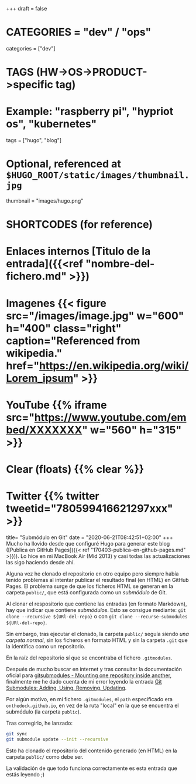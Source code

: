 +++
draft = false

# CATEGORIES = "dev" / "ops"
categories = ["dev"]
# TAGS (HW->OS->PRODUCT->specific tag)
# Example: "raspberry pi", "hypriot os", "kubernetes"

tags = ["hugo", "blog"]

# Optional, referenced at `$HUGO_ROOT/static/images/thumbnail.jpg`
thumbnail = "images/hugo.png"

# SHORTCODES (for reference)

# Enlaces internos [Titulo de la entrada]({{<ref "nombre-del-fichero.md" >}})

# Imagenes {{< figure src="/images/image.jpg" w="600" h="400" class="right" caption="Referenced from wikipedia." href="https://en.wikipedia.org/wiki/Lorem_ipsum" >}}
# YouTube {{% iframe src="https://www.youtube.com/embed/XXXXXXX" w="560" h="315" >}}
# Clear (floats) {{% clear %}}
# Twitter {{% twitter tweetid="780599416621297xxx" >}}

title=  "Submódulo en Git"
date = "2020-06-21T08:42:51+02:00"
+++
Mucho ha llovido desde que configuré Hugo para generar este blog ([Publica en GitHub Pages]({{< ref "170403-publica-en-github-pages.md" >}})). Lo hice en mi MacBook Air (Mid 2013) y casi todas las actualizaciones las sigo haciendo desde ahí.

Alguna vez he clonado el repositorio en otro equipo pero siempre había tenido problemas al intentar publicar el resultado final (en HTML) en GitHub Pages.
El problema surge de que los ficheros HTML se generan en la carpeta `public/`, que está configurada como un *submódulo* de Git.
<!--more-->
Al clonar el respositorio que contiene las entradas (en formato Markdown), hay que indicar que contiene *submódulos*.
Esto se consigue mediante: `git clone --recursive ${URl-del-repo}` o con `git clone --recurse-submodules ${URl-del-repo}`.

Sin embargo, tras ejecutar el clonado, la carpeta `public/` seguía siendo *una carpeta normal*, sin los ficheros en formato HTML y sin la carpeta `.git` que la identifica como un repositorio.

En la raíz del repositorio sí que se encontraba el fichero `.gitmodules`.

Después de mucho buscar en internet y tras consultar la documentación oficial para [gitsubmodules - Mounting one repository inside another](https://git-scm.com/docs/gitsubmodules), finalmente me he dado cuenta de mi error leyendo la entrada [Git Submodules: Adding, Using, Removing, Updating](https://chrisjean.com/git-submodules-adding-using-removing-and-updating/).

Por algún motivo, en mi fichero `.gitmodules`, el `path` especificado era `onthedock.github.io`, en vez de la ruta "local" en la que se encuentra el submódulo (la carpeta `public`).

Tras corregirlo, he lanzado:

```bash
git sync
git submodule update --init --recursive
```

Esto ha clonado el repositorio del contenido generado (en HTML) en la carpeta `public/` como debe ser.

La validación de que todo funciona correctamente es esta entrada que estás leyendo ;)
